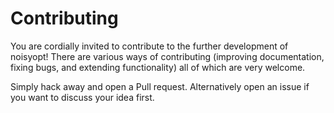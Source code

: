 # Contributing

You are cordially invited to contribute to the further development of noisyopt! There are various ways of contributing (improving documentation, fixing bugs, and extending functionality) all of which are very welcome.

Simply hack away and open a Pull request. Alternatively open an issue if you want to discuss your idea first.
